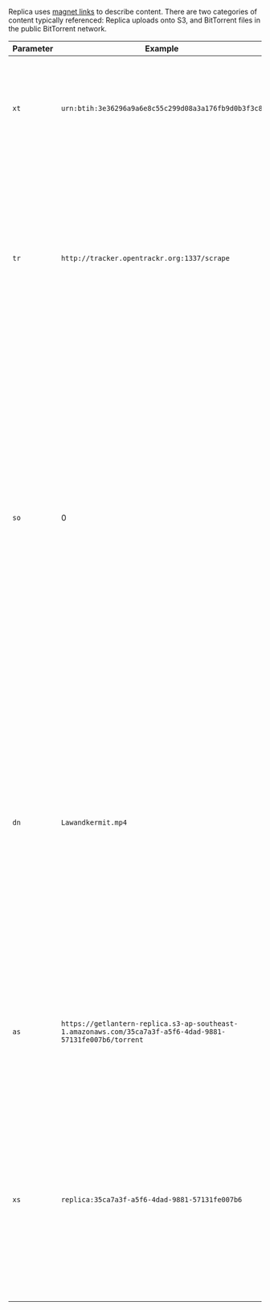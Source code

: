 Replica uses [magnet links](https://en.wikipedia.org/wiki/Magnet_URI_scheme) to describe content. There are two categories of content typically referenced: Replica uploads onto S3, and BitTorrent files in the public BitTorrent network.

Parameter|Example|Notes
-|-|-
`xt`|`urn:btih:3e36296a9a6e8c55c299d08a3a176fb9d0b3f3c8`|We use the BitTorrent infohash encoded in the standard form, `urn:btih:[BitTorrent info hash encoded in hex]`.
`tr`|`http://tracker.opentrackr.org:1337/scrape`|This key can be repeated for a list of trackers that non-Replica BitTorrent users might use, or that are special to this link. Trackers can probably be added implicitly to the Replica users client where appropriate.
`so`|0|Replica deals with individual files, and torrents can contain more than one. The "select only" parameter is used with traditional clients to specify which files to download. We use it to reference which file inside a torrent operations should be performed on. This gives best-case compatibility with regular BitTorrent clients.
`dn`|`Lawandkermit.mp4`|This field normally provides the name field in a torrent info before the info has been made available, or just a prettier name to use when referring to a torrent. We use it with the name of the specific file referenced in the torrent, and without the UUID prefix on torrent names that are hosted on S3.
`as`|`https://getlantern-replica.s3-ap-southeast-1.amazonaws.com/35ca7a3f-a5f6-4dad-9881-57131fe007b6/torrent`|This is a valid source to retrieve the metainfo directly. This is a alternative to obtaining metadata from peers, or requiring knowledge of Replica.
`xs`|`replica:35ca7a3f-a5f6-4dad-9881-57131fe007b6`|Here we use a custom, extensible URI for S3 uploads of the form `replica:[s3 key prefix]`. Note that there is *no* leading `/` on the s3 key. This may acquire a trailing path or number to select the specific file in the future. See also `so`.
